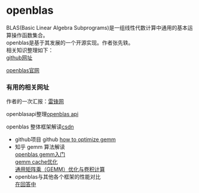 # openblas
BLAS(Basic Linear Algebra Subprograms)是一组线性代数计算中通用的基本运算操作函数集合。   
openblas是基于其发展的一个开源实现。作者张先轶。   
相关知识整理如下：  
[github网址](https://github.com/xianyi/OpenBLAS)  

[openblas官网](http://www.openblas.net)  

### 有用的相关网址  
作者的一次汇报：[雷锋网](https://www.leiphone.com/news/201704/Puevv3ZWxn0heoEv.html)  

openblasapi整理[openblas api](https://blog.csdn.net/weixin_43800762/article/details/87811697)  

openblas 整体框架解读[csdn](https://blog.csdn.net/zzk1995/article/details/70991878)  
* github项目 
  github [how to optimize gemm](https://github.com/flame/how-to-optimize-gemm)  
* 知乎 gemm 算法解读   
  [openblas gemm入门](https://zhuanlan.zhihu.com/p/65436463)    
  [gemm cache优化](https://zhuanlan.zhihu.com/p/69700540)    
  [通用矩阵乘（GEMM）优化与卷积计算](https://zhuanlan.zhihu.com/p/66958390)
* openblas与其他各个框架的性能对比   
[在回答中](https://www.zhihu.com/question/27872849)

